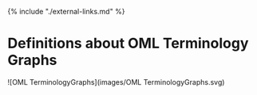 {% include "./external-links.md" %}

# Definitions about OML Terminology Graphs

![OML TerminologyGraphs](images/OML TerminologyGraphs.svg)
